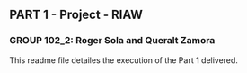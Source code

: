## PART 1 - Project - RIAW
### GROUP 102_2: Roger Sola and Queralt Zamora


This readme file detailes the execution of the Part 1 delivered.

